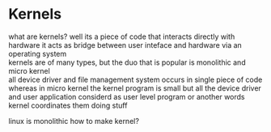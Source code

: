 # Kernels
what are kernels?
well its a piece of code that interacts directly with hardware it acts as bridge between user inteface and hardware via an operating system <br>
kernels are of many types, but the duo that is popular is monolithic and micro kernel<br>
all device driver and file management system occurs in single piece of code whereas in micro kernel the kernel program is small but all the device driver and user application considerd as user level program 
or another words kernel coordinates them doing stuff 

linux is monolithic 
how to make kernel?

